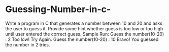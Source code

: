 # Guessing-Number-in-c-
Write a program in C that generates a number between 10 and 20  and asks the user to guess it. Provide some hint whether guess is  too low or too high until user entered the correct guess. Sample Run: Guess the number(10-20) : 2 Too low! Try Again. Guess the number(10-20) : 10 Bravo! You guessed the number in 2 tries.
